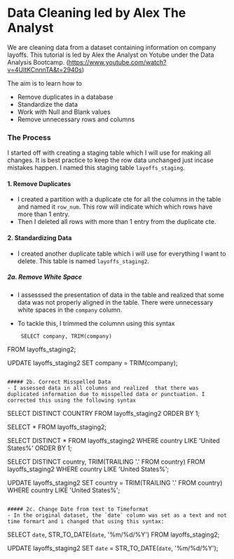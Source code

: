 # Data Cleaning led by Alex The Analyst

We are cleaning data from a dataset containing information on company layoffs. This tutorial is led by Alex the Analyst on Yotube under the Data Analysis Bootcamp.
(https://www.youtube.com/watch?v=4UltKCnnnTA&t=2940s)


The aim is to learn how to 
- Remove duplicates in a database
- Standardize the data
- Work with Null and Blank values
- Remove unnecessary rows and columns

### The Process

I started off with creating a staging table which I will use for making all changes. It is best practice to keep the row data unchanged just incase mistakes happen. I named this staging table `layoffs_staging`.

#### 1. Remove Duplicates

- I created a partition with a duplicate cte for all the columns in the table and named it `row_num`. This row will indicate which which rows have more than 1 entry.
- Then I deleted all rows with more than 1 entry from the duplicate cte.

#### 2. Standardizing Data

- I created another duplicate table which i will use for everything I want to delete. This table is named `layoffs_staging2`.

##### 2a. Remove White Space
-  I assesssed the presentation of data in the table and realized that some data was not properly aligned in the table. There were unnecessary white spaces in the `company` column.
- To tackle this, I trimmed the columnn using this syntax

    ```
     SELECT company, TRIM(company)
FROM layoffs_staging2;

UPDATE layoffs_staging2
SET company = TRIM(company);
```

##### 2b. Correct Misspelled Data
- I assessed data in all columns and realized  that there was duplicated information due to misspelled data or punctuation. I corrected this using the following syntax

  ```
 SELECT DISTINCT COUNTRY
FROM layoffs_staging2
ORDER BY 1;

SELECT *
FROM layoffs_staging2;

SELECT DISTINCT *
FROM layoffs_staging2
WHERE country LIKE 'United States%'
ORDER BY 1;

SELECT DISTINCT country, TRIM(TRAILING '.' FROM country)
FROM layoffs_staging2
WHERE country LIKE 'United States%';

UPDATE layoffs_staging2
SET country = TRIM(TRAILING '.' FROM country)
WHERE country LIKE 'United States%'; 
```

##### 2c. Change Date from text to Timeformat
- In the original dataset, the `date` column was set as a text and not time formart and i changed that using this syntax:
 ```
SELECT `date`,
STR_TO_DATE(`date`, '%m/%d/%Y')
FROM layoffs_staging2;

UPDATE layoffs_staging2
SET `date` = STR_TO_DATE(`date`, '%m/%d/%Y');
```


























  

